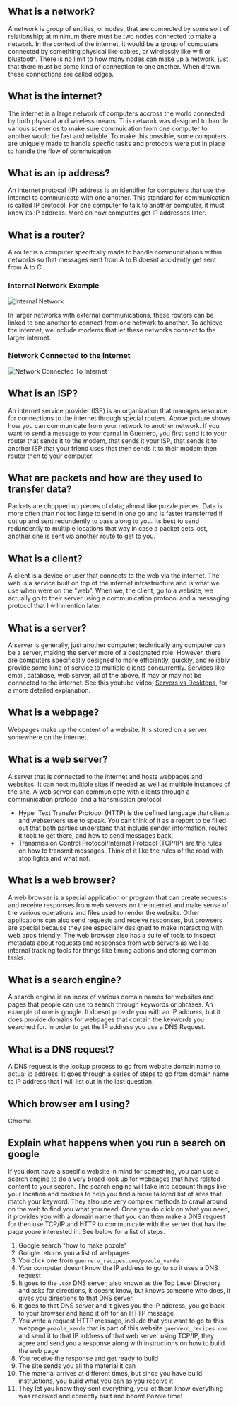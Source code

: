 ## What is a network?
A network is group of  entities, or nodes, that are connected by some sort of relationship; at minimum there must be two nodes connected to make a network. In the context of the internet, it would be a group of computers connected by something physical like cables, or wirelessly like wifi or bluetooth. There is no limit to how many nodes can make up a network, just that there must be some kind of connection to one another. When drawn these connections are called edges.

## What is the internet?
The internet is a large network of computers accross the world connected by both physical and wireless means. This network was designed to handle various scenerios to make sure commuication from one computer to another would be fast and reliable. To make this possible, some computers are uniquely made to handle specfic tasks and protocols were put in place to handle the flow of commuication. 

## What is an ip address?
An internet protocal (IP) address is an identifier for computers that use the internet to communicate with one another. This standard for communication is called IP protocol. For one computer to talk to another computer, it must know its IP address. More on how computers get IP addresses later. 

## What is a router?
A router is a computer specifcally made to handle communications within networks so that messages sent from A to B doesnt accidently get sent from A to C. 

### Internal Network Example
![Internal Network](https://developer.mozilla.org/en-US/docs/Learn/Common_questions/How_does_the_Internet_work/internet-schema-3.png) 

In larger networks with external communications, these routers can be linked to one another to connect from one network to another. To achieve the internet, we include modems that let these networks connect to the larger internet.

### Network Connected to the Internet
![Network Connected To Internet](https://developer.mozilla.org/en-US/docs/Learn/Common_questions/How_does_the_Internet_work/internet-schema-7.png)

## What is an ISP?
An internet service provider (ISP) is an organization that manages resource for connections to the internet through special routers. Above picture shows how you can communicate from your network to another network. If you want to send a message to your carnal in Guerrero, you first send it to your router that sends it to the modem, that sends it your ISP, that sends it to another ISP that your friend uses that then sends it to their modem then router then to your computer. 

## What are packets and how are they used to transfer data?
Packets are chopped up pieces of data; almost like puzzle pieces. Data is more often than not too large to send in one go and is faster transferred if cut up and sent redundently to pass along to you. Its best to send redundently to multiple locations that way in case a packet gets lost, another one is sent via another route to get to you.

## What is a client?
A client is a device or user that connects to the web via the internet. The web is a service built on top of the internet infrastructure and is what we use when were on the "web". When we, the client, go to a website, we actually go to their server using a communication protocol and a messaging protocol that I will mention later. 

## What is a server?
A server is generally, just another computer; technically any computer can be a server, making the server more of a designated role. However, there are computers specifically designed to more efficiently, quickly, and reliably provide some kind of service to multiple clients concurrently. Services like email, database, web server, all of the above. It may or may not be connected to the internet. See this youtube video, [Servers vs Desktops](https://www.youtube.com/watch?v=UjCDWCeHCzY), for a more detailed explanation. 

## What is a webpage?
Webpages make up the content of a website. It is stored on a server somewhere on the internet.

## What is a web server?
A server that is connected to the internet and hosts webpages and websites. It can host multiple sites if needed as well as multiple instances of the site. A web server can communicate with clients through a communication protocol and a transmission protocol.
- Hyper Text Transfer Protocol (HTTP) is the defined language that clients and webservers use to speak. You can think of it as a report to be filled out that both parties understand that include sender information, routes it took to get there, and how to send messages back.
- Transmission Control Protocol/Internet Protocol (TCP/IP) are the rules on how to transmit messages. Think of it like the rules of the road with stop lights and what not.

## What is a web browser?
A web browser is a special application or program that can create requests and receive responses from web servers on the internet and make sense of the various operations and files used to render the website. Other applications can also send requests and receive responses, but browsers are special because they are especially designed to make interacting with web apps friendly. The web browser also has a suite of tools to inspect metadata about requests and responses from web servers as well as internal tracking tools for things like timing actions and storing common tasks.   

## What is a search engine?
A search engine is an index of various domain names for websites and pages that people can use to search through keywords or phrases. An example of one is google. It doesnt provide you with an IP address, but it does provide domains for webpages that contain the keywords you searched for. In order to get the IP address you use a DNS Request.

## What is a DNS request?
A DNS request is the lookup process to go from website domain name to actual ip address. It goes through a series of steps to go from domain name to IP address that I will list out in the last question.
 
## Which browser am I using?
Chrome.

## Explain what happens when you run a search on google
If you dont have a specific website in mind for something, you can use a search engine to do a very broad look up for webpages that have related content to your search. The search engine will take into account things like your location and cookies to help you find a more tailored list of sites that match your keyword. They also use very complex methods to crawl around on the web to find you what you need. Once you do click on what you need, it provides you with a domain name that you can then make a DNS request for then use TCP/IP ahd HTTP to communicate with the server that has the page youre interested in. See below for a list of steps.

1. Google search "how to make pozole"
2. Google returns you a list of webpages
3. You click one from `guerrero_recipes.com/pozole_verde`
4. Your computer doesnt know the IP address to go to so it uses a DNS request
5. It goes to the `.com` DNS server, also known as the Top Level Directory and asks for directions, it doesnt know, but knows someone who does, it gives you directions to that DNS server.
6. It goes to that DNS server and it gives you the IP address, you go back to your browser and hand it off for an HTTP message
7. You write a request HTTP message, include that you want to go to this webpage `pozole_verde` that is part of this website `guerrero_recipes.com` and send it to that IP address of that web server using TCP/IP, they agree and send you a response along with instructions on how to build the web page
8. You receive the response and get ready to build
9. The site sends you all the material it can
10. The material arrives at different times, but since you have build instructions, you build what you can as you receive it
11. They let you know they sent everything, you let them know everything was received and correctly built and boom! Pozole time!